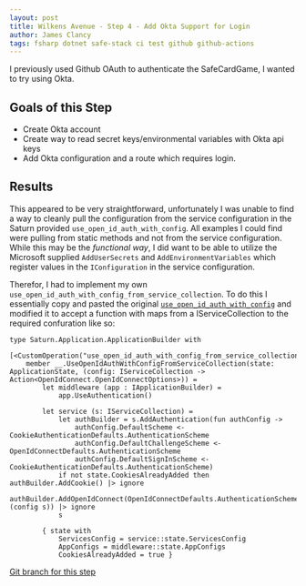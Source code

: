 ```yaml
---
layout: post
title: Wilkens Avenue - Step 4 - Add Okta Support for Login
author: James Clancy
tags: fsharp dotnet safe-stack ci test github github-actions
---
```


I previously used Github OAuth to authenticate the SafeCardGame, I wanted to try using Okta. 


## Goals of this Step
* Create Okta account
* Create way to read secret keys/environmental variables with Okta api keys
* Add Okta configuration and a route which requires login.

## Results

This appeared to be very straightforward, unfortunately I was unable to find a way to cleanly pull the configuration from the service configuration in the Saturn provided `use_open_id_auth_with_config`. All examples I could find were pulling from static methods and not from the service configuration. While this may be the *functional way*, I did want to be able to utilize the Microsoft supplied `AddUserSecrets` and `AddEnvironmentVariables` which register values in the `IConfiguration` in the service configuration. 

Therefor, I had to implement my own `use_open_id_auth_with_config_from_service_collection`. To do this I essentially copy and pasted the original [`use_open_id_auth_with_config`](https://github.com/SaturnFramework/Saturn/blob/9593e90e1397309c4653abe703478893b60daa5e/src/Saturn.Extensions.Authorization/OAuth.fs#L189) and modified it to accept a function with maps from a IServiceCollection to the required confuration like so:

```
type Saturn.Application.ApplicationBuilder with
    [<CustomOperation("use_open_id_auth_with_config_from_service_collection")>]
    member __.UseOpenIdAuthWithConfigFromServiceCollection(state: ApplicationState, (config: IServiceCollection -> Action<OpenIdConnect.OpenIdConnectOptions>)) =
        let middleware (app : IApplicationBuilder) =
            app.UseAuthentication()

        let service (s: IServiceCollection) =
            let authBuilder = s.AddAuthentication(fun authConfig ->
                authConfig.DefaultScheme <- CookieAuthenticationDefaults.AuthenticationScheme
                authConfig.DefaultChallengeScheme <- OpenIdConnectDefaults.AuthenticationScheme
                authConfig.DefaultSignInScheme <- CookieAuthenticationDefaults.AuthenticationScheme)
            if not state.CookiesAlreadyAdded then authBuilder.AddCookie() |> ignore
            authBuilder.AddOpenIdConnect(OpenIdConnectDefaults.AuthenticationScheme, (config s)) |> ignore
            s

        { state with
            ServicesConfig = service::state.ServicesConfig
            AppConfigs = middleware::state.AppConfigs
            CookiesAlreadyAdded = true }
```

[Git branch for this step](https://github.com/jamesclancy/WilkensAvenue/tree/step-4)